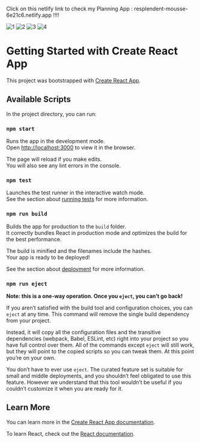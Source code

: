 Click on this netlify link to check my Planning App : resplendent-mousse-6e21c6.netlify.app  !!!!

![1](https://github.com/Anko21/to-do-list/assets/117990932/3f05736f-edef-4039-a910-b4f646b6e79c)
![2](https://github.com/Anko21/to-do-list/assets/117990932/f5dca4cd-3b2d-4eff-964c-a0c5c1400a7b)
![3](https://github.com/Anko21/to-do-list/assets/117990932/fa5e4e51-b357-412b-92f3-5f885f33b049)
![4](https://github.com/Anko21/to-do-list/assets/117990932/91f89e90-e6e5-460a-9232-31ccf0bacf9f)



# Getting Started with Create React App

This project was bootstrapped with [Create React App](https://github.com/facebook/create-react-app).

## Available Scripts

In the project directory, you can run:

### `npm start`

Runs the app in the development mode.\
Open [http://localhost:3000](http://localhost:3000) to view it in the browser.

The page will reload if you make edits.\
You will also see any lint errors in the console.

### `npm test`

Launches the test runner in the interactive watch mode.\
See the section about [running tests](https://facebook.github.io/create-react-app/docs/running-tests) for more information.

### `npm run build`

Builds the app for production to the `build` folder.\
It correctly bundles React in production mode and optimizes the build for the best performance.

The build is minified and the filenames include the hashes.\
Your app is ready to be deployed!

See the section about [deployment](https://facebook.github.io/create-react-app/docs/deployment) for more information.

### `npm run eject`

**Note: this is a one-way operation. Once you `eject`, you can’t go back!**

If you aren’t satisfied with the build tool and configuration choices, you can `eject` at any time. This command will remove the single build dependency from your project.

Instead, it will copy all the configuration files and the transitive dependencies (webpack, Babel, ESLint, etc) right into your project so you have full control over them. All of the commands except `eject` will still work, but they will point to the copied scripts so you can tweak them. At this point you’re on your own.

You don’t have to ever use `eject`. The curated feature set is suitable for small and middle deployments, and you shouldn’t feel obligated to use this feature. However we understand that this tool wouldn’t be useful if you couldn’t customize it when you are ready for it.

## Learn More

You can learn more in the [Create React App documentation](https://facebook.github.io/create-react-app/docs/getting-started).

To learn React, check out the [React documentation](https://reactjs.org/).
